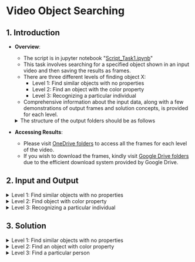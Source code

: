# Video Object Searching

## 1. Introduction
- **Overview**:
    - The script is in jupyter notebook "[Script_Task1.ipynb](./Script_Task1.ipynb)"
    - This task involves searching for a specified object shown in an input video and then saving the results as frames.
    - There are three different levels of finding object X:
        - Level 1: Find similar objects with no properties
        - Level 2: Find an object with the color property
        - Level 3: Recognizing a particular individual
    - Comprehensive information about the input data, along with a few demonstrations of output frames and solution concepts, is provided for each level.
    

    <details>    
    <summary> The structure of the output folders should be as follows </summary>

    - Video 1
        - Object X
            - Frames
    - Video 2
        - Object X
            - Frames
    - Video 3
        - Object X
            - Frames
    </detais>
        
- **Accessing Results**:
    - Please visit [OneDrive folders](https://uithcm-my.sharepoint.com/:f:/g/personal/20521159_ms_uit_edu_vn/ErD0PyNokoBBpmdhy4l_8UEBfGlAg7kb56Na9ESFuKcHFw?e=hqgIsm) to access all the frames for each level of the video.
    - If you wish to download the frames, kindly visit [Google Drive folders](https://drive.google.com/drive/folders/1O9vLQIYHs27EWRpk_XKFqv87VzaoiQ38?usp=sharing) due to the efficient download system provided by Google Drive.
## 2. Input and Output
<details><summary> Level 1: Find similar objects with no properties</summary>

#### Input
- Target object: A truck

    ![Can't load image](./Doc/Images/Inputs/Level%201.jpg)

- Searching video (This is a short version)

    ![Can't load video](./Doc/Videos/Video%201.gif)
    ![Can't load video](./Doc/Videos/Video%202.gif)

#### Output
- Video 1:

    ![Can't load video](./Doc/Images/Outputs/Video_1/Lv_1/frame_109.jpg)

- Video 2:

    ![Can't load video](./Doc/Images/Outputs/Video_2/Lv_1/frame_50.jpg)
</details>

<details><summary>Level 2: Find object with color property</summary>

#### Input
- Target object: A red truck

    ![Can't load image](./Doc/Images/Inputs/Level%202.jpg)

- Searching video (This is a short version)

    ![Can't load video](./Doc/Videos/Video%201.gif)
    ![Can't load video](./Doc/Videos/Video%202.gif)

#### Output
- Video 1:

    ![Can't load video](./Doc/Images/Outputs/Video_1/Lv_2/frame_182.jpg)

- Video 2:

    ![Can't load video](./Doc/Images/Outputs/Video_2/Lv_2/frame_202.jpg)

</details>

<details><summary>Level 3: Recognizing a particular individual</summary>

#### Input
- Target object

    ![Can't load image](./Doc/Images/Inputs/Level%203.jpg)

- Searching video (This is a short version)

    ![Can't load video](./Doc/Videos/Video%203.gif)
#### Output

![Can't load video](./Doc/Images/Outputs/Video_3/frame_1139.jpg)
![Can't load video](./Doc/Images/Outputs/Video_3/frame_1213.jpg)

</details>


## 3. Solution

<details>

<summary> Level 1: Find similar objects with no properties</summary>

- I utilized YOLO version 8 to identify trucks in each video frame.
- I employed cvzone to draw bounding boxes using coordinates generated by the YOLO model.
</details>


<details>

<summary> Level 2: Find an object with color property</summary>

- I employed YOLO version 8 to identify trucks within each frame of the video.
- Subsequently, I generated a mask for each object using the model and used these masks to extract the object's pixel colors.
- Following this, I computed the ratio of pixels with the correct color (in this case, red) to the total number of pixels within the mask.
- If the ratio exceeded the manually set threshold, I utilized cvzone to plot a bounding box based on coordinates generated by the YOLO model.
- In cases where the ratio fell below the threshold, I omitted that particular object from further processing.
</details>

<details>

<summary> Level 3: Find a particular person</summary>

- At this level, I utilized three neural networks to tackle two distinct sub-tasks.
- The first task involves detecting humans within the frame. To accomplish this, I employed YOLO version 8. Subsequently, I cropped the area encompassing potential objects based on the coordinates suggested by YOLO.
- The second task entails scoring the similarity between the target object (provided by the user) and potential objects. For this purpose, I employed the LoFTR model, as suggested in the paper "[Detector-Free Local Feature Matching with Transformers](https://zju3dv.github.io/loftr)".
    - This model identifies and extracts key points from the given image and the suggested area. It then establishes mappings between pairs of key points and provides confidence scores for these pairs.
    - Using the confidence scores of these pairs, I filtered out pairs with scores exceeding a specified threshold (I set it at 0.5, indicating higher model confidence). I counted the pairs meeting this criterion, using the count as a similarity score.
    - If the suggested object achieves a similarity score greater than the threshold (I recommend 85), I include this object in the tracking list.
- The third task involves object tracking.
    - If an object meets the similarity criterion, there is no need to recheck or recompute its similarity score before plotting a bounding box around it in the frame.
    - Conversely, if an object has been rejected a certain number of times, conserving computational resources becomes crucial.
    - Fortunately, YOLO version 8 supports object tracking. I retrieve the object's ID and keep a record of the number of times it has been rejected.
</details>
